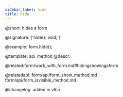```yaml
---
sidebar_label: hide
title: hide
---          
```


@short: hides a form

@signature: {'hide(): void;'}


@example:
form.hide();




@template: api_method
@descr:




@related:form/work_with_form.md#hidingshowingaform

@relatedapi: 
form/api/form_show_method.md
form/api/form_isvisible_method.md



@changelog: added in v6.5

